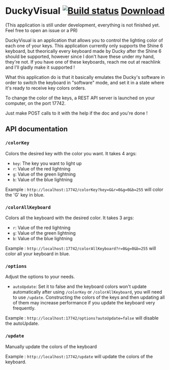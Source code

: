﻿# DuckyVisual [![Build status](https://ci.appveyor.com/api/projects/status/duoflic3rusj83md?svg=true)](https://ci.appveyor.com/project/Vidalee/duckyvisual) [Download](https://github.com/Vidalee/DuckyVisual/releases)

(This application is still under development, everything is not finished yet. Feel free to open an issue or a PR)

DuckyVisual is an application that allows you to control the lighting color of each one of your keys. 
This application currently only supports the Shine 6 keyboard, but theorically every keyboard made by Ducky after the Shine 6 should be supported, however since I don't have these under my hand, they're not.
If you have one of these keyboards, reach me out at reachlink and I'll gladly make it supported !

What this application do is that it basically emulates the Ducky's software in order to switch the keyboard in "software" mode, and set it in a state where it's ready to receive key colors orders.

To change the color of the keys, a REST API server is launched on your computer, on the port 17742.

Just make POST calls to it with the help if the doc and you're done !

## API documentation

### `/colorKey`

Colors the desired key with the color you want. It takes 4 args:
* `key`: The key you want to light up
* `r`: Value of the red lightning
* `g`: Value of the green lightning
* `b`: Value of the blue lightning
 
Example : `http://localhost:17742/colorKey?key=G&r=0&g=0&b=255` will color the 'G' key in blue.

### `/colorAllKeyboard`

Colors all the keyboard with the desired color. It takes 3 args:
* `r`: Value of the red lightning
* `g`: Value of the green lightning
* `b`: Value of the blue lightning

Example : `http://localhost:17742/colorAllKeyboard?r=0&g=0&b=255` will color all your keyboard in blue.

### `/options`

Adjust the options to your needs.
* `autoUpdate`: Set it to false and the keyboard colors won't update automatically after using `/colorKey` or `/colorAllKeyboard`, you will need to use `/update`. Constructing the colors of the keys and then updating all of them may increase performance if you update the keyboard very frequently.

Example : `http://localhost:17742/options?autoUpdate=false` will disable the autoUpdate.

### `/update`

Manually update the colors of the keyboard

Example : `http://localhost:17742/update` will update the colors of the keyboard.